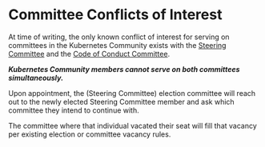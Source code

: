 # Committee Conflicts of Interest

At time of writing, the only known conflict of interest for serving on
committees in the Kubernetes Community exists with the
[Steering Committee](/committee-steering/README.md) and
the [Code of Conduct Committee](/committee-code-of-conduct/README.md).

**_Kubernetes Community members cannot serve on both committees simultaneously._**

Upon appointment, the (Steering Committee) election committee will reach out to
the newly elected Steering Committee member and ask which committee they intend
to continue with.

The committee where that individual vacated their seat will fill that vacancy
per existing election or committee vacancy rules.
